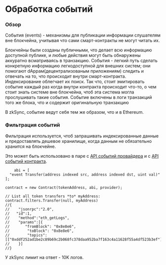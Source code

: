 # Обработка событий

### Обзор <a href="#overview" id="overview"></a>

События (events) - механизмы для публикации информации слушателям вне блокчейна, учитывая что сами смарт-контракты не могут читать их.

Блокчейны были созданы публичными, что делает всю информацию доступной публике, и любые действия могут быть обнаружены аккуратно всматриваясь в транзакцию. События - легкий путь сделать конкретную информацию легкодоступной для внешних систем; они помогают dAppам(децентрализованым приложениям) следить и отвечать на то, что происходит внутри смарт-контракта. Индексирование облегчает их поиск. Так что, стоит эмитировать событие каждый раз когда внутри контракта происходит что-то, о чем стоит знать системе вне блокчейна, чтоб эта система могла прослушивать такие события. Событие включены в логи транзакций того же блока, что и содержит оригинальную транзакцию

В zkSync, событие ведут себя тем же образом, что и в Ethereum.

### Фильтрация событий <a href="#events-filtering" id="events-filtering"></a>

Фильтрация используется, чтоб запрашивать индексированные данные и предоставлять дешевое хранилище, когда данным не обязательно хранится на блокчейне.

Это может быть использовано в паре с [API событий провайдера](https://docs.ethers.io/v5/api/providers/provider/#Provider--event-methods) и с [API событий контракта](https://docs.ethers.io/v5/api/contract/contract/#Contract--events).

```solidity
    abi = [
  "event Transfer(address indexed src, address indexed dst, uint val)"
];

contract = new Contract(tokenAddress, abi, provider);

// List all token transfers *to* myAddress:
contract.filters.Transfer(null, myAddress)
//{
//    "jsonrpc":"2.0",
//   "id":1,
//    "method":"eth_getLogs",
//    "params":[{
//       "fromBlock": "0x8e8e6",
//        "toBlock": "0x8e8e6",
//        "topics": [["0xddf252ad1be2c89b69c2b068fc378daa952ba7f163c4a11628f55a4df523b3ef"]]
//    }]
//}

```

У zkSync лимит на ответ - 10K логов.
